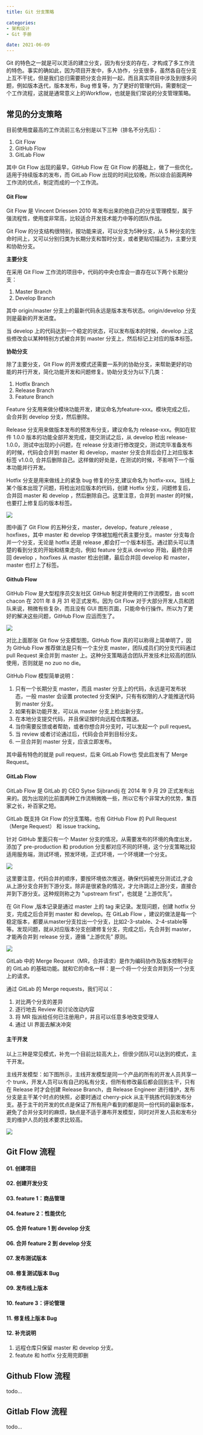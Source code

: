 ```yaml
---
title: Git 分支策略

categories:
- 架构设计
- Git 手册

date: 2021-06-09
---
```

Git 的特色之一就是可以灵活的建立分支，因为有分支的存在，才构成了多工作流的特色。事实的确如此，因为项目开发中，多人协作，分支很多，虽然各自在分支上互不干扰，但是我们总归需要把分支合并到一起，而且真实项目中涉及到很多问题，例如版本迭代，版本发布，Bug 修复等，为了更好的管理代码，需要制定一个工作流程，这就是通常意义上的Workflow，也就是我们常说的分支管理策略。

## 常见的分支策略
目前使用度最高的工作流前三名分别是以下三种（排名不分先后）：
1. Git Flow
1. GitHub Flow
1. GitLab Flow

其中 Git Flow 出现的最早，GitHub Flow 在 Git Flow 的基础上，做了一些优化，适用于持续版本的发布，而 GitLab Flow 出现的时间比较晚，所以综合前面两种工作流的优点，制定而成的一个工作流。

#### Git Flow
Git Flow 是 Vincent Driessen 2010 年发布出来的他自己的分支管理模型，属于强流程性，使用度非常高，比较适合开发技术能力中等的团队作战。

Git Flow 的分支结构很特别，按功能来说，可以分支为5种分支，从 5 种分支的生命时间上，又可以分别归类为长期分支和暂时分支，或者更贴切描述为，主要分支和协助分支。

**主要分支**

在采用 Git Flow 工作流的项目中，代码的中央仓库会一直存在以下两个长期分支：
1. Master Branch
1. Develop Branch

其中 origin/master 分支上的最新代码永远是版本发布状态。origin/develop 分支则是最新的开发进度。

当 develop 上的代码达到一个稳定的状态，可以发布版本的时候，develop 上这些修改会以某种特别方式被合并到 master 分支上，然后标记上对应的版本标签。

**协助分支**

除了主要分支，Git Flow 的开发模式还需要一系列的协助分支，来帮助更好的功能的并行开发，简化功能开发和问题修复。协助分支分为以下几类：
1. Hotfix Branch
1. Release Branch
1. Feature Branch

Feature 分支用来做分模块功能开发，建议命名为feature-xxx。模块完成之后，会合并到 develop 分支，然后删除。

Release 分支用来做版本发布的预发布分支，建议命名为 release-xxx。例如在软件 1.0.0 版本的功能全部开发完成，提交测试之后，从 develop 检出 release-1.0.0，测试中出现的小问题，在 release 分支进行修改提交，测试完毕准备发布的时候，代码会合并到 master 和 develop，master 分支合并后会打上对应版本标签 v1.0.0, 合并后删除自己。这样做的好处是，在测试的时候，不影响下一个版本功能并行开发。

Hotfix 分支是用来做线上的紧急 bug 修复的分支,建议命名为 hotfix-xxx。当线上某个版本出现了问题，将检出对应版本的代码，创建 Hotfix 分支，问题修复后，合并回 master 和 develop ，然后删除自己。这里注意，合并到 master 的时候，也要打上修复后的版本标签。

![](https://pic3.zhimg.com/80/v2-d9cac24cd7dced55b83d543a9cc173ca_720w.jpg)

图中画了 Git Flow 的五种分支，master，develop，feature ,release , hoxfixes，其中 master 和 develop 字体被加粗代表主要分支。master 分支每合并一个分支，无论是 hotfix 还是 release ,都会打一个版本标签。通过箭头可以清楚的看到分支的开始和结束走向，例如 feature 分支从 develop 开始，最终合并回 develop ，hoxfixes 从 master 检出创建，最后合并回 develop 和 master，master 也打上了标签。

#### Github Flow
GitHub Flow 是大型程序员交友社区 GitHub 制定并使用的工作流模型，由 scott chacon 在 2011 年 8 月 31 号正式发布。因为 Git Flow 对于大部分开发人员和团队来说，稍微有些复杂，而且没有 GUI 图形页面，只能命令行操作。所以为了更好的解决这些问题，GitHub Flow 应运而生了。

![](https://pic4.zhimg.com/80/v2-4830f2888ab8eed040cbb6556cc32557_720w.jpg)

对比上面那张 Git flow 分支模型图，GitHub flow 真的可以称得上简单明了，因为 GitHub Flow 推荐做法是只有一个主分支 master，团队成员们的分支代码通过 pull Request 来合并到 master 上。这种分支策略适合团队开发技术比较高的团队使用，否则就是 no zuo no die。

GitHub Flow 模型简单说明：
1. 只有一个长期分支 master，而且 master 分支上的代码，永远是可发布状态，一般 master 会设置 protected 分支保护，只有有权限的人才能推送代码到 master 分支。
1. 如果有新功能开发，可以从 master 分支上检出新分支。
1. 在本地分支提交代码，并且保证按时向远程仓库推送。
1. 当你需要反馈或者帮助，或者你想合并分支时，可以发起一个 pull request。
1. 当 review 或者讨论通过后，代码会合并到目标分支。
1. 一旦合并到 master 分支，应该立即发布。

其中最有特色的就是 pull request，后来 GitLab Flow也 受此启发有了 Merge Request。

#### GitLab Flow
GitLab Flow 是 GitLab 的 CEO Sytse Sijbrandij 在 2014 年 9 月 29 正式发布出来的。因为出现的比前面两种工作流稍微晚一些，所以它有个非常大的优势，集百家之长，补百家之短。

GitLab 既支持 Git Flow 的分支策略，也有 GitHub Flow 的 Pull Request（Merge Request） 和 issue tracking。

针对 GitHub 里面只有一个 Master 分支的情况，从需要发布的环境的角度出发，添加了 pre-production 和 prodution 分支都对应不同的环境，这个分支策略比较适用服务端，测试环境，预发环境，正式环境，一个环境建一个分支。

![](https://pic3.zhimg.com/80/v2-1f07b2eed7292e788127ff4fd460b0d6_720w.jpg)

这里要注意，代码合并的顺序，要按环境依次推送，确保代码被充分测试过,才会从上游分支合并到下游分支。除非是很紧急的情况，才允许跳过上游分支，直接合并到下游分支。这种规则称之为 "upstream first"，也就是 “上游优先”。

在 Git Flow ,版本记录是通过 master 上的 tag 来记录。发现问题，创建 hotfix 分支，完成之后合并到 master 和 develop。在 GitLab Flow ，建议的做法是每一个稳定版本，都要从master分支拉出一个分支，比如2-3-stable、2-4-stable等等。发现问题，就从对应版本分支创建修复分支，完成之后，先合并到 master，才能再合并到 release 分支，遵循 “上游优先” 原则。

![](https://pic1.zhimg.com/80/v2-76cb458e70552f68261bb41c7120a788_720w.jpg)

GitLab 中的 Merge Request（MR，合并请求）是作为编码协作及版本控制平台的 GitLab 的基础功能。就和它的命名一样：是一个将一个分支合并到另一个分支上的请求。

通过 GitLab 的 Merge requests，我们可以：
1. 对比两个分支的差异
1. 逐行地去 Review 和讨论改动内容
1. 将 MR 指派给任何已注册用户，并且可以任意多地改变受理人
1. 通过 UI 界面去解决冲突

#### 主干开发
以上三种是常见模式，补充一个目前比较高大上，但很少团队可以达到的模式，主干开发。

主线开发模型：如下图所示，主线开发模型是同一个产品的所有的开发人员共享一个 trunk，开发人员可以有自己的私有分支，但所有修改最后都会回到主干，只有在 Release 时才会创建 Release Branch，由 Release Engineer 进行维护，发布分支是主干某个时点的快照，必要时通过 cherry-pick 从主干挑拣代码到发布分支。基于主干的开发的优点是保证了所有用户看到的都是同一份代码的最新版本，避免了合并分支时的麻烦，缺点是不适于瀑布开发模型，同时对开发人员和发布分支的维护人员的技术要求比较高。

![](https://pic4.zhimg.com/80/v2-86a2c7151462cf37bb68f0e31c0b74c3_720w.jpg)

## Git Flow 流程
#### 01. 创建项目

#### 02. 创建开发分支

#### 03. feature 1：商品管理

#### 04. feature 2：性能优化

#### 05. 合并 feature 1 到 develop 分支

#### 06. 合并 feature 2 到 develop 分支

#### 07. 发布测试版本

#### 08. 修复测试版本 Bug

#### 09. 发布线上版本

#### 10. feature 3：评论管理

#### 11. 修复线上版本 Bug

#### 12. 补充说明
1. 远程仓库只保留 master 和 develop 分支。
1. featute 和 hotfix 分支用完即删

## Github Flow 流程
todo...

## Gitlab Flow 流程
todo...